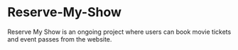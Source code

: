 # Reserve-My-Show
Reserve My Show is an ongoing project where users can book movie tickets and event passes from the website.
